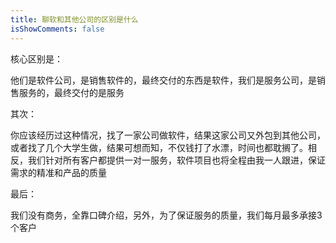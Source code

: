 ```yaml
---
title: ​聊软和其他公司的区别是什么
isShowComments: false
---
```


核心区别是：

他们是软件公司，是销售软件的，最终交付的东西是软件，我们是服务公司，是销售服务的，最终交付的是服务

其次：

你应该经历过这种情况，找了一家公司做软件，结果这家公司又外包到其他公司，或者找了几个大学生做，结果可想而知，不仅钱打了水漂，时间也都耽搁了。相反，我们针对所有客户都提供一对一服务，软件项目也将全程由我一人跟进，保证需求的精准和产品的质量

最后：

我们没有商务，全靠口碑介绍，另外，为了保证服务的质量，我们每月最多承接3个客户